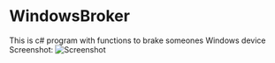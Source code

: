 # WindowsBroker
This is c# program with functions to brake someones Windows deviсe
Screenshot:
![Screenshot](https://i.ibb.co/yBKSwWt/sss.png)
